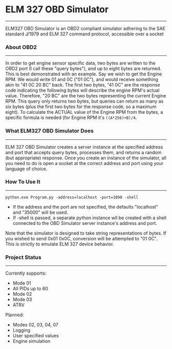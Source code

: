 # ELM 327 OBD Simulator
--------------
ELM327 OBD Simulator is an OBD2 compliant simulator adhering to the SAE standard J/1979 and ELM 327 command protocol, accessible over a socket

### About OBD2
----------------
In order to get engine sensor specific data, two bytes are written to the OBD2 port (I call these "query bytes"), and up to eight bytes are returned. This is best demonstrated with an example. Say we wish to get the Engine RPM. We would write 01 and 0C ("01 0C"), and would receive something akin to "41 0C 20 BC" back. The first two bytes, "41 0C" are the response code indicating the following bytes will describe the engine RPM's actual value. Therefore, "20 BC" are the two bytes representing the current Engine RPM. This query only returns two bytes, but queries can return as many as six bytes (plus the first two bytes for the response code, so a maximum eight). To calculate the ACTUAL value of the Engine RPM  from the bytes, a specific formula is needed (for Engine RPM it's ``((A*256)+B)/4``.

### What ELM327 OBD Simulator Does
---------------------------
ELM 327 OBD Simulator creates a server instance at the specified address and port that accepts query bytes, processes them, and returns a random (but appropriate) response. Once you create an instance of the simulator, all you need to do is open a socket at the correct address and port using your language of choice.

### How To Use It
-----------------
```
python.exe Program.py -address=localhost -port=1090 -shell
```
* If the address and the port are not specified, the defaults "localhost" and "35000" will be used.
* If -shell is passed, a separate python instance wll be created with a shell connected to the OBD Simulator server
instance's address and port.

Note that the simulator is designed to take string representations of bytes. If you wished to send 0x01 0x0C,
conversion will be attempted to "01 0C". This is strictly to emulate ELM 327 device behavior.

### Project Status
------------------
Currently supports:
* Mode 01
* All PIDs up to 60
* Mode 02
* Mode 03
* ATRV

Planned:
* Modes 02, 03, 04, 07
* Logging
* User specified values
* Engine simulation
